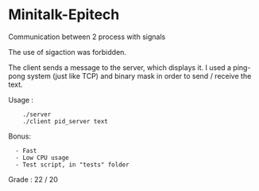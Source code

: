 # Minitalk-Epitech
Communication between 2 process with signals

The use of sigaction was forbidden.

The client sends a message to the server, which displays it.
I used a ping-pong system (just like TCP) and binary mask in order to send / receive the text.

Usage : 

        ./server
        ./client pid_server text  

Bonus:

      - Fast
      - Low CPU usage
      - Test script, in "tests" folder

Grade : 22 / 20
